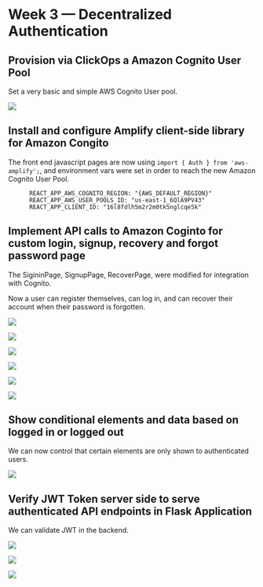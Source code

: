 # Week 3 — Decentralized Authentication

## Provision via ClickOps a Amazon Cognito User Pool

Set a very basic and simple AWS Cognito User pool.

![](01-provision-user-pool.png)


## Install and configure Amplify client-side library for Amazon Congito

The front end javascript pages are now using `import { Auth } from 'aws-amplify';`, and environment vars were set in order to reach the new Amazon Cognito User Pool.

```
      REACT_APP_AWS_COGNITO_REGION: "{AWS_DEFAULT_REGION}"
      REACT_APP_AWS_USER_POOLS_ID: "us-east-1_6QlA9PV43"
      REACT_APP_CLIENT_ID: "16l8fdlh5m2r2m0tk5nglcqe5k"
```

## Implement API calls to Amazon Coginto for custom login, signup, recovery and forgot password page

The SigininPage, SignupPage, RecoverPage, were modified for integration with Cognito.

Now a user can register themselves, can log in, and can recover their account when their password is forgotten.

![](02-user-registered.png)

![](03-login-new-user.png)

![](04-user-creation-verification-email.png)

![](05-user-creation-verify-account.png)

![](06-password-recovery.png)

![](07-password-reset-screen.png)


## Show conditional elements and data based on logged in or logged out

We can now control that certain elements are only shown to authenticated users.

![](11-message-for-authed-users.png)

## Verify JWT Token server side to serve authenticated API endpoints in Flask Application

We can validate JWT in the backend.

![](08-bearer-token.png)

![](09-authenticated-jwt.png)

![](10-unauthenticated-jwt.png)

